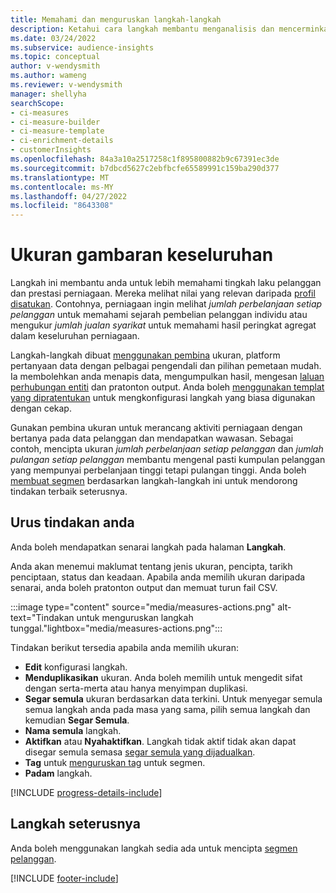 ```yaml
---
title: Memahami dan menguruskan langkah-langkah
description: Ketahui cara langkah membantu menganalisis dan mencerminkan prestasi perniagaan anda.
ms.date: 03/24/2022
ms.subservice: audience-insights
ms.topic: conceptual
author: v-wendysmith
ms.author: wameng
ms.reviewer: v-wendysmith
manager: shellyha
searchScope:
- ci-measures
- ci-measure-builder
- ci-measure-template
- ci-enrichment-details
- customerInsights
ms.openlocfilehash: 84a3a10a2517258c1f895800882b9c67391ec3de
ms.sourcegitcommit: b7dbcd5627c2ebfbcfe65589991c159ba290d377
ms.translationtype: MT
ms.contentlocale: ms-MY
ms.lasthandoff: 04/27/2022
ms.locfileid: "8643308"
---
```

# <a name="measures-overview"></a>Ukuran gambaran keseluruhan

Langkah ini membantu anda untuk lebih memahami tingkah laku pelanggan dan prestasi perniagaan. Mereka melihat nilai yang relevan daripada [profil disatukan](data-unification.md). Contohnya, perniagaan ingin melihat *jumlah perbelanjaan setiap pelanggan* untuk memahami sejarah pembelian pelanggan individu atau mengukur *jumlah jualan syarikat* untuk memahami hasil peringkat agregat dalam keseluruhan perniagaan.  

Langkah-langkah dibuat [menggunakan pembina](measure-builder.md) ukuran, platform pertanyaan data dengan pelbagai pengendali dan pilihan pemetaan mudah. Ia membolehkan anda menapis data, mengumpulkan hasil, mengesan [laluan perhubungan entiti](relationships.md) dan pratonton output. Anda boleh [menggunakan templat yang dipratentukan](measure-templates.md) untuk mengkonfigurasi langkah yang biasa digunakan dengan cekap.

Gunakan pembina ukuran untuk merancang aktiviti perniagaan dengan bertanya pada data pelanggan dan mendapatkan wawasan. Sebagai contoh, mencipta ukuran *jumlah perbelanjaan setiap pelanggan* dan *jumlah pulangan setiap pelanggan* membantu mengenal pasti kumpulan pelanggan yang mempunyai perbelanjaan tinggi tetapi pulangan tinggi. Anda boleh [membuat segmen](segments.md) berdasarkan langkah-langkah ini untuk mendorong tindakan terbaik seterusnya.

## <a name="manage-your-measures"></a>Urus tindakan anda

Anda boleh mendapatkan senarai langkah pada halaman **Langkah**.

Anda akan menemui maklumat tentang jenis ukuran, pencipta, tarikh penciptaan, status dan keadaan. Apabila anda memilih ukuran daripada senarai, anda boleh pratonton output dan memuat turun fail CSV.

:::image type="content" source="media/measures-actions.png" alt-text="Tindakan untuk menguruskan langkah tunggal."lightbox="media/measures-actions.png":::

Tindakan berikut tersedia apabila anda memilih ukuran:

- **Edit** konfigurasi langkah.
- **Menduplikasikan** ukuran. Anda boleh memilih untuk mengedit sifat dengan serta-merta atau hanya menyimpan duplikasi.
- **Segar semula** ukuran berdasarkan data terkini. Untuk menyegar semula semua langkah anda pada masa yang sama, pilih semua langkah dan kemudian **Segar Semula**.
- **Nama semula** langkah.
- **Aktifkan** atau **Nyahaktifkan**. Langkah tidak aktif tidak akan dapat disegar semula semasa [segar semula yang dijadualkan](system.md#schedule-tab).
- **Tag** untuk [menguruskan tag](work-with-tags-columns.md#manage-tags) untuk segmen.
- **Padam** langkah.

[!INCLUDE [progress-details-include](includes/progress-details-pane.md)]

## <a name="next-step"></a>Langkah seterusnya

Anda boleh menggunakan langkah sedia ada untuk mencipta [segmen pelanggan](segments.md).

[!INCLUDE [footer-include](includes/footer-banner.md)]
